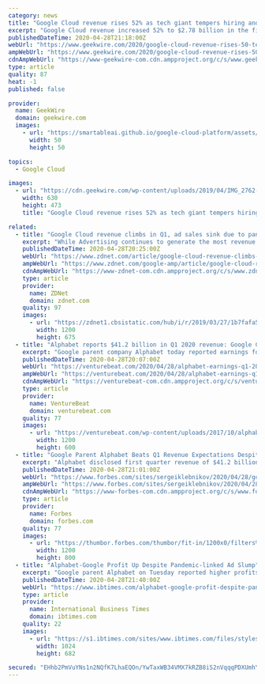 ```yaml
---
category: news
title: "Google Cloud revenue rises 52% as tech giant tempers hiring and spending plans amid crisis"
excerpt: "Google Cloud revenue increased 52% to $2.78 billion in the first quarter, helping Google parent Alphabet beat Wall Street’s revenue expectations even as the company’s broader advertising"
publishedDateTime: 2020-04-28T21:18:00Z
webUrl: "https://www.geekwire.com/2020/google-cloud-revenue-rises-50-tech-giant-tempers-hiring-spending-plans-amid-crisis/"
ampWebUrl: "https://www.geekwire.com/2020/google-cloud-revenue-rises-50-tech-giant-tempers-hiring-spending-plans-amid-crisis/amp/"
cdnAmpWebUrl: "https://www-geekwire-com.cdn.ampproject.org/c/s/www.geekwire.com/2020/google-cloud-revenue-rises-50-tech-giant-tempers-hiring-spending-plans-amid-crisis/amp/"
type: article
quality: 87
heat: -1
published: false

provider:
  name: GeekWire
  domain: geekwire.com
  images:
    - url: "https://smartableai.github.io/google-cloud-platform/assets/images/organizations/geekwire.com-50x50.jpg"
      width: 50
      height: 50

topics:
  - Google Cloud

images:
  - url: "https://cdn.geekwire.com/wp-content/uploads/2019/04/IMG_2762-630x473.jpg"
    width: 630
    height: 473
    title: "Google Cloud revenue rises 52% as tech giant tempers hiring and spending plans amid crisis"

related:
  - title: "Google Cloud revenue climbs in Q1, ad sales sink due to pandemic"
    excerpt: "While Advertising continues to generate the most revenue for Google, the number is down significantly compared to last quarter. In Q1, Google ad revenues came to $33.76 billion, c"
    publishedDateTime: 2020-04-28T20:25:00Z
    webUrl: "https://www.zdnet.com/article/google-cloud-revenue-climbs-in-q1-ad-sales-sink-due-to-pandemic/"
    ampWebUrl: "https://www.zdnet.com/google-amp/article/google-cloud-revenue-climbs-in-q1-ad-sales-sink-due-to-pandemic/"
    cdnAmpWebUrl: "https://www-zdnet-com.cdn.ampproject.org/c/s/www.zdnet.com/google-amp/article/google-cloud-revenue-climbs-in-q1-ad-sales-sink-due-to-pandemic/"
    type: article
    provider:
      name: ZDNet
      domain: zdnet.com
    quality: 97
    images:
      - url: "https://zdnet1.cbsistatic.com/hub/i/r/2019/03/27/1b7fafa5-dea5-4795-868f-c2763cca7bfc/thumbnail/1200x675/1c3625f42ed28bf6afd7d68469d6b1b9/managing-ai-in-the-enterprise-intro-thumb.jpg"
        width: 1200
        height: 675
  - title: "Alphabet reports $41.2 billion in Q1 2020 revenue: Google Cloud up 52%, YouTube up 33%, and Other Bets down 21%"
    excerpt: "Google parent company Alphabet today reported earnings for its first fiscal quarter of 2020, including revenue of $41.2 billion, net income of $6.8 billion, and earnings per share of $9.87 (compared to revenue of $36.3 billion, net income of $8.3 billion, and earnings per share of $11.90 in Q1 2019). Given the global pandemic’s impact on ..."
    publishedDateTime: 2020-04-28T20:07:00Z
    webUrl: "https://venturebeat.com/2020/04/28/alphabet-earnings-q1-2020/"
    ampWebUrl: "https://venturebeat.com/2020/04/28/alphabet-earnings-q1-2020/amp/"
    cdnAmpWebUrl: "https://venturebeat-com.cdn.ampproject.org/c/s/venturebeat.com/2020/04/28/alphabet-earnings-q1-2020/amp/"
    type: article
    provider:
      name: VentureBeat
      domain: venturebeat.com
    quality: 77
    images:
      - url: "https://venturebeat.com/wp-content/uploads/2017/10/alphabet_logo.jpg?fit=1200%2C600&strip=all"
        width: 1200
        height: 600
  - title: "Google Parent Alphabet Beats Q1 Revenue Expectations Despite Coronavirus Downturn"
    excerpt: "Alphabet disclosed first quarter revenue of $41.2 billion, beating Wall Street expectations $40.3 billion. The company’s revenue growth rate fell to 13%, down from 17% in the previous quarter. Advertising sales still make up most of Alphabet’s total revenue (82%) and rose to $33."
    publishedDateTime: 2020-04-28T21:01:00Z
    webUrl: "https://www.forbes.com/sites/sergeiklebnikov/2020/04/28/google-parent-alphabet-beats-q1-revenue-expectations-despite-coronavirus-downturn/"
    ampWebUrl: "https://www.forbes.com/sites/sergeiklebnikov/2020/04/28/google-parent-alphabet-beats-q1-revenue-expectations-despite-coronavirus-downturn/amp/"
    cdnAmpWebUrl: "https://www-forbes-com.cdn.ampproject.org/c/s/www.forbes.com/sites/sergeiklebnikov/2020/04/28/google-parent-alphabet-beats-q1-revenue-expectations-despite-coronavirus-downturn/amp/"
    type: article
    provider:
      name: Forbes
      domain: forbes.com
    quality: 77
    images:
      - url: "https://thumbor.forbes.com/thumbor/fit-in/1200x0/filters%3Aformat%28jpg%29/https%3A%2F%2Fspecials-images.forbesimg.com%2Fimageserve%2F1210702628%2F0x0.jpg"
        width: 1200
        height: 800
  - title: "Alphabet-Google Profit Up Despite Pandemic-linked Ad Slump"
    excerpt: "Google parent Alphabet on Tuesday reported higher profits and revenues in the first quarter even as a coronavirus-induced economic slump hit advertising in March. Alphabet shares climbed three percent in after-hours trades following release of earnings figures that eased fears the pandemic would devastate digital ad revenue that is the internet firm's income engine."
    publishedDateTime: 2020-04-28T21:40:00Z
    webUrl: "https://www.ibtimes.com/alphabet-google-profit-despite-pandemic-linked-ad-slump-2966628"
    type: article
    provider:
      name: International Business Times
      domain: ibtimes.com
    quality: 22
    images:
      - url: "https://s1.ibtimes.com/sites/www.ibtimes.com/files/styles/full/public/2020/04/28/alphabet-and-google-ceo-sundar-pichai-said-weve.jpg"
        width: 1024
        height: 682

secured: "EHhb2PmVuYNs1n2NQfK7LhaEQOn/YwTaxWB34VMX7kRZB8iS2nVqqqPDXUmhY58OzszpjNgAUpsHVVq7EULZ4silUV02CnxiYKIN2+bTLa+BGnJYPwYFbRTc83Gly/yjAT/9SZw8KVoZrLAGZZHPCj3QDEreByQYsG+xzj4lBgCDi8OE8HGxMoC9+AHfjxdWPiKXrqUwUe2dq0Ix7SbcOcIYp893bIsqISNF4dA3TyfU2SllLmypNwAFuXu4Q6eGVhDRamZzD73Ed461xGnTKTTelpu4PEqQxnmSjg1Ka50LT6OErm+v/iKeIWjhibm8;UuDTUMKCGbvk53BXWXNA5A=="
---
```



